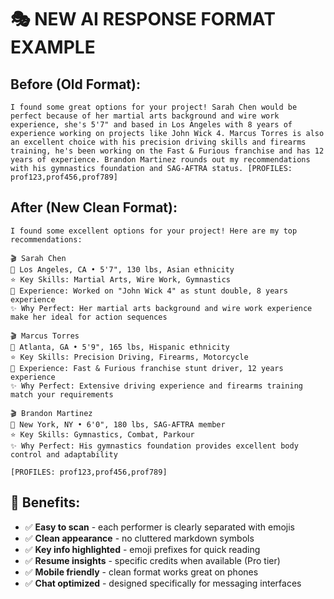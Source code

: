 # 🎭 NEW AI RESPONSE FORMAT EXAMPLE

## Before (Old Format):
```
I found some great options for your project! Sarah Chen would be perfect because of her martial arts background and wire work experience, she's 5'7" and based in Los Angeles with 8 years of experience working on projects like John Wick 4. Marcus Torres is also an excellent choice with his precision driving skills and firearms training, he's been working on the Fast & Furious franchise and has 12 years of experience. Brandon Martinez rounds out my recommendations with his gymnastics foundation and SAG-AFTRA status. [PROFILES: prof123,prof456,prof789]
```

## After (New Clean Format):
```
I found some excellent options for your project! Here are my top recommendations:

🎬 Sarah Chen
📍 Los Angeles, CA • 5'7", 130 lbs, Asian ethnicity
⭐ Key Skills: Martial Arts, Wire Work, Gymnastics
🎥 Experience: Worked on "John Wick 4" as stunt double, 8 years experience
✨ Why Perfect: Her martial arts background and wire work experience make her ideal for action sequences

🎬 Marcus Torres
📍 Atlanta, GA • 5'9", 165 lbs, Hispanic ethnicity
⭐ Key Skills: Precision Driving, Firearms, Motorcycle
🎥 Experience: Fast & Furious franchise stunt driver, 12 years experience
✨ Why Perfect: Extensive driving experience and firearms training match your requirements

🎬 Brandon Martinez
📍 New York, NY • 6'0", 180 lbs, SAG-AFTRA member
⭐ Key Skills: Gymnastics, Combat, Parkour
✨ Why Perfect: His gymnastics foundation provides excellent body control and adaptability

[PROFILES: prof123,prof456,prof789]
```

## 🎯 Benefits:
- ✅ **Easy to scan** - each performer is clearly separated with emojis
- ✅ **Clean appearance** - no cluttered markdown symbols
- ✅ **Key info highlighted** - emoji prefixes for quick reading
- ✅ **Resume insights** - specific credits when available (Pro tier)
- ✅ **Mobile friendly** - clean format works great on phones
- ✅ **Chat optimized** - designed specifically for messaging interfaces
